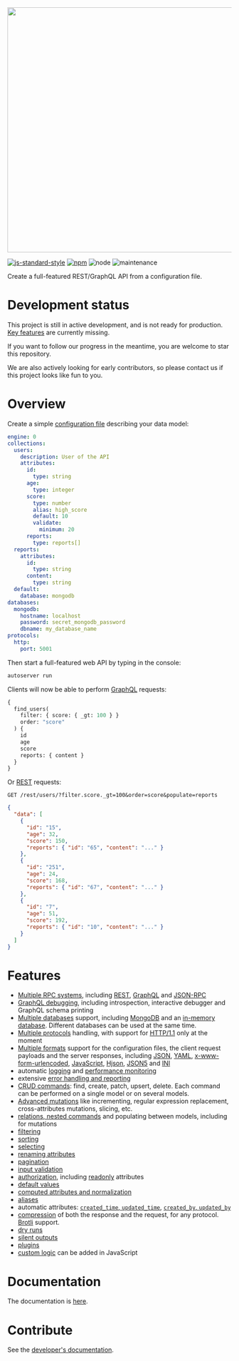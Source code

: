 <img src="https://raw.githubusercontent.com/autoserver-org/design/master/Full/autoserver_full.png" width="550"/>

[![js-standard-style](https://cdn.rawgit.com/standard/standard/master/badge.svg)](https://github.com/standard/standard)
[![npm](https://img.shields.io/npm/v/autoserver.svg)](https://www.npmjs.com/package/autoserver)
![node](https://img.shields.io/node/v/autoserver.svg)
![maintenance](https://img.shields.io/maintenance/yes/2018.svg)

Create a full-featured REST/GraphQL API from a configuration file.

# Development status

This project is still in active development, and is not ready for production.
[Key features](docs/dev/ROADMAP.md) are currently missing.

If you want to follow our progress in the meantime, you are welcome to star
this repository.

We are also actively looking for early contributors, so please contact us if this
project looks like fun to you.

# Overview

Create a simple
[configuration file](docs/server/configuration/configuration.md#configuration-file)
describing your data model:

```yml
engine: 0
collections:
  users:
    description: User of the API
    attributes:
      id:
        type: string
      age:
        type: integer
      score:
        type: number
        alias: high_score
        default: 10
        validate:
          minimum: 20
      reports:
        type: reports[]
  reports:
    attributes:
      id:
        type: string
      content:
        type: string
  default:
    database: mongodb
databases:
  mongodb:
    hostname: localhost
    password: secret_mongodb_password
    dbname: my_database_name
protocols:
  http:
    port: 5001
```

Then start a full-featured web API by typing in the console:

```bash
autoserver run
```

Clients will now be able to perform [GraphQL](docs/client/rpc/graphql.md)
requests:

```graphql
{
  find_users(
    filter: { score: { _gt: 100 } }
    order: "score"
  ) {
    id
    age
    score
    reports: { content }
  }
}
```

Or [REST](docs/client/rpc/rest.md) requests:

```HTTP
GET /rest/users/?filter.score._gt=100&order=score&populate=reports
```

```json
{
  "data": [
    {
      "id": "15",
      "age": 32,
      "score": 150,
      "reports": { "id": "65", "content": "..." }
    },
    {
      "id": "251",
      "age": 24,
      "score": 168,
      "reports": { "id": "67", "content": "..." }
    },
    {
      "id": "7",
      "age": 51,
      "score": 192,
      "reports": { "id": "10", "content": "..." }
    }
  ]
}
```

# Features

  - [Multiple RPC systems](docs/client/rpc/README.md), including
    [REST](docs/client/rpc/rest.md),
    [GraphQL](docs/client/rpc/graphql.md) and
    [JSON-RPC](docs/client/rpc/jsonrpc.md)
  - [GraphQL debugging](docs/client/rpc/graphql.md),
    including introspection, interactive debugger and GraphQL schema printing
  - [Multiple databases](docs/server/databases/README.md) support, including
    [MongoDB](docs/server/databases/mongodb.md) and an
    [in-memory database](docs/server/databases/memorydb.md).
    Different databases can be used at the same time.
  - [Multiple protocols](docs/client/protocols/README.md) handling, with
    support for [HTTP/1.1](docs/server/protocols/http.md) only at the moment
  - [Multiple formats](docs/client/protocols/formats.md) support for the
    configuration files, the client request payloads and the server responses,
    including [JSON](docs/client/protocols/formats.md#json),
    [YAML](docs/client/protocols/formats.md#yaml),
    [x-www-form-urlencoded](docs/client/protocols/formats.md#x-www-form-urlencoded),
    [JavaScript](docs/server/configuration/formats.md#javascript),
    [Hjson](docs/client/protocols/formats.md#hjson),
    [JSON5](docs/client/protocols/formats.md#json5) and
    [INI](docs/client/protocols/formats.md#ini)
  - automatic [logging](docs/server/quality/logging.md) and
    [performance monitoring](docs/server/quality/logging.md#performance-monitoring)
  - extensive
    [error handling and reporting](docs/server/usage/error.md#exceptions)
  - [CRUD commands](docs/client/request/crud.md): find, create, patch, upsert,
    delete.
    Each command can be performed on a single model or on several models.
  - [Advanced mutations](docs/client/request/patch.md) like incrementing,
    regular expression replacement, cross-attributes mutations, slicing, etc.
  - [relations, nested commands](docs/client/request/relations.md)
    and populating between models, including for mutations
  - [filtering](docs/client/arguments/filtering.md)
  - [sorting](docs/client/arguments/sorting.md)
  - [selecting](docs/client/arguments/selecting.md)
  - [renaming attributes](docs/client/arguments/renaming.md)
  - [pagination](docs/client/arguments/pagination.md)
  - [input validation](docs/server/data_model/validation.md#data-validation)
  - [authorization](docs/server/data_model/authorization.md), including
    [readonly](docs/server/data_model/authorization.md#readonly-attributes)
    attributes
  - [default values](docs/server/data_model/default.md)
  - [computed attributes and normalization](docs/server/data_model/transformation.md)
  - [aliases](docs/server/data_model/compatibility.md#aliases)
  - automatic attributes:
    [`created_time`, `updated_time`](docs/server/plugins/timestamp.md),
    [`created_by`, `updated_by`](docs/server/plugins/author.md)
  - [compression](docs/client/arguments/compression.md) of both the response
    and the request, for any protocol.
    [Brotli](https://en.wikipedia.org/wiki/Brotli) support.
  - [dry runs](docs/client/arguments/dryrun.md)
  - [silent outputs](docs/client/arguments/silent.md)
  - [plugins](docs/server/plugins/README.md)
  - [custom logic](docs/server/configuration/functions.md) can be added in
    JavaScript

# Documentation

The documentation is [here](docs/README.md).

# Contribute

See the [developer's documentation](docs/dev/README.md).
